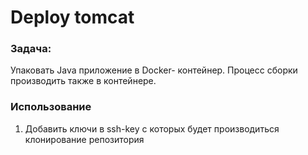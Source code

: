 # Deploy tomcat

### Задача:
Упаковать Java приложение в Docker- контейнер. Процесс сборки производить также в контейнере.


### Использование
1. Добавить ключи в ssh-key с которых будет производиться клонирование репозитория